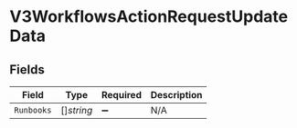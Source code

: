 # V3WorkflowsActionRequestUpdateData


## Fields

| Field              | Type               | Required           | Description        |
| ------------------ | ------------------ | ------------------ | ------------------ |
| `Runbooks`         | []*string*         | :heavy_minus_sign: | N/A                |